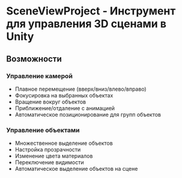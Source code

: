 # SceneViewProject - Инструмент для управления 3D сценами в Unity

## Возможности

### Управление камерой
- Плавное перемещение (вверх/вниз/влево/вправо)
- Фокусировка на выбранных объектах
- Вращение вокруг объектов
- Приближение/отдаление с анимацией
- Автоматическое позиционирование для групп объектов

### Управление объектами
- Множественное выделение объектов
- Настройка прозрачности
- Изменение цвета материалов
- Переключение видимости
- Автоматическое выделение объектов на сцене
